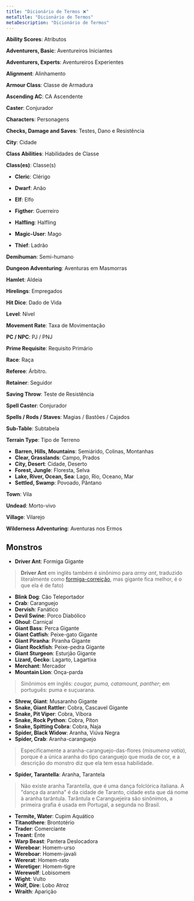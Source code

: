 ```yaml
---
title: "Dicionário de Termos ❌"
metaTitle: "Dicionário de Termos"
metaDescription: "Dicionário de Termos"
---
```


**Ability Scores**: Atributos

**Adventurers, Basic**: Aventureiros Iniciantes

**Adventurers, Experts**: Aventureiros Experientes

**Alignment**: Alinhamento

**Armour Class**: Classe de Armadura

**Ascending AC**: CA Ascendente

**Caster**: Conjurador

**Characters**: Personagens

**Checks, Damage and Saves**: Testes, Dano e Resistência

**City**: Cidade

**Class Abilities**: Habilidades de Classe

**Class(es)**: Classe(s)

- **Cleric**: Clérigo

- **Dwarf**: Anão

- **Elf**: Elfo

- **Figther**: Guerreiro

- **Halfling**: Halfling

- **Magic-User**: Mago

- **Thief**: Ladrão

**Demihuman**: Semi-humano

**Dungeon Adventuring**: Aventuras em Masmorras

**Hamlet**: Aldeia

**Hirelings**: Empregados

**Hit Dice**: Dado de Vida

**Level**: Nível

**Movement Rate**: Taxa de Movimentação

**PC / NPC**: PJ / PNJ

**Prime Requisite**: Requisito Primário

**Race**: Raça

**Referee**: Árbitro.

**Retainer**: Seguidor

**Saving Throw**: Teste de Resistência

**Spell Caster**: Conjurador

**Spells / Rods / Staves**: Magias / Bastões / Cajados

**Sub-Table**: Subtabela

**Terrain Type**: Tipo de Terreno

* **Barren, Hills, Mountains**: Semiárido, Colinas, Montanhas
* **Clear, Grasslands**: Campo, Prados
* **City, Desert**: Cidade, Deserto
* **Forest, Jungle**: Floresta, Selva
* **Lake, River, Ocean, Sea**: Lago, Rio, Oceano, Mar
* **Settled, Swamp**: Povoado, Pântano

**Town**: Vila

**Undead**: Morto-vivo

**Village**: Vilarejo

**Wilderness Adventuring**: Aventuras nos Ermos

## Monstros
* **Driver Ant**: Formiga Gigante

> **Driver Ant** em inglês também é sinônimo para *army ant*, traduzido literalmente como [formiga-correição](https://pt.wikipedia.org/wiki/Formiga-correi%C3%A7%C3%A3o), mas gigante fica melhor, é o que ela é de fato)

* **Blink Dog**: Cão Teleportador
* **Crab**: Caranguejo
* **Dervish**: Fanático
* **Devil Swine**: Porco Diabólico
* **Ghoul**: Carniçal
* **Giant Bass**: Perca Gigante
* **Giant Catfish**: Peixe-gato Gigante
* **Giant Piranha**: Piranha Gigante
* **Giant Rockfish**: Peixe-pedra Gigante
* **Giant Sturgeon**: Esturjão Gigante
* **Lizard, Gecko**: Lagarto, Lagartixa
* **Merchant**: Mercador
* **Mountain Lion**: Onça-parda
> Sinônimos em inglês: *cougar, puma, catamount, panther*; em português: puma e suçuarana.
* **Shrew, Giant**: Musaranho Gigante
* **Snake, Giant Rattler**: Cobra, Cascavel Gigante
* **Snake, Pit Viper**: Cobra, Víbora
* **Snake, Rock Python**: Cobra, Píton
* **Snake, Spitting Cobra**: Cobra, Naja
* **Spider, Black Widow**: Aranha, Viúva Negra
* **Spider, Crab**: Aranha-caranguejo
> Especificamente a aranha-caranguejo-das-flores (*misumena vatia*), porque é a única aranha do tipo caranguejo que muda de cor, e a descrição do monstro diz que ela tem essa habilidade.
* **Spider, Tarantella**: Aranha, Tarantela
> Não existe aranha Tarantella, que é uma dança folclórica italiana. A "dança da aranha" é da cidade de Taranto, cidade esta que dá nome à aranha tarântula. Tarântula e Caranguejeira são sinônimos, a primeira grafia é usada em Portugal, a segunda no Brasil.
* **Termite, Water**: Cupim Aquático
* **Titanothere**: Brontotério
* **Trader**: Comerciante
* **Treant**: Ente
* **Warp Beast**: Pantera Deslocadora
* **Werebear**: Homem-urso
* **Wereboar**: Homem-javali
* **Wererat**: Homem-rato
* **Weretiger**: Homem-tigre
* **Werewolf**: Lobisomem
* **Wight**: Vulto
* **Wolf, Dire**: Lobo Atroz
* **Wraith**: Aparição
